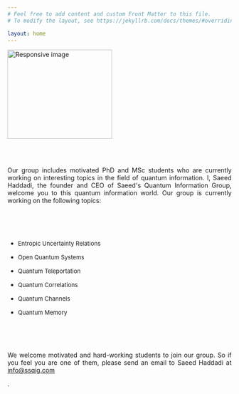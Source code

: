 ```yaml
---
# Feel free to add content and custom Front Matter to this file.
# To modify the layout, see https://jekyllrb.com/docs/themes/#overriding-theme-defaults

layout: home
---
```




<section id="about">
	<div class="container">
	  <div class="avatar">
		<img class="img-circle" src="{{ site.baseurl }}static/{{ site.avatar }}" alt="Responsive image" width="235" height="200">
	  </div>


                            

<br><br>
 <p class="paragraph_style_4" align="justify">
Our group includes motivated PhD and MSc students who are currently working on interesting topics in the field of quantum information. I, Saeed Haddadi, the founder and CEO of Saeed's Quantum Information Group, welcome you to this quantum information world. Our group is currently working on the following topics: </p>
<br><br><br>
<ul>
	<li><p class="paragraph_style_4" align="justify"><font size="2.5">Entropic Uncertainty Relations</font></p></li>
	<li><p class="paragraph_style_4" align="justify"><font size="2.5">Open Quantum Systems</font></p></li>
	<li><p class="paragraph_style_4" align="justify"><font size="2.5">Quantum Teleportation</font></p></li>
	<li><p class="paragraph_style_4" align="justify"><font size="2.5">Quantum Correlations</font></p></li>
	<li><p class="paragraph_style_4" align="justify"><font size="2.5">Quantum Channels</font></p></li>
	<li><p class="paragraph_style_4" align="justify"><font size="2.5">Quantum Memory</font></p></li>					
</ul>

<br><br><br>

<p align="justify"> We welcome motivated and hard-working students to join our group. So if you feel you are one of them, please send an email to Saeed Haddadi at <a href="mailto:info@ssqig.com">info@ssqig.com</a></p>.<br>




